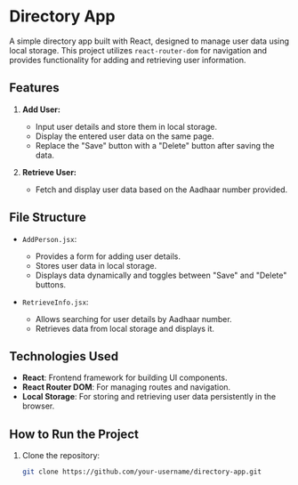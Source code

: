 # Directory App

A simple directory app built with React, designed to manage user data using local storage. This project utilizes `react-router-dom` for navigation and provides functionality for adding and retrieving user information.

## Features

1. **Add User:**
   - Input user details and store them in local storage.
   - Display the entered user data on the same page.
   - Replace the "Save" button with a "Delete" button after saving the data.

2. **Retrieve User:**
   - Fetch and display user data based on the Aadhaar number provided.

## File Structure

- `AddPerson.jsx`:
  - Provides a form for adding user details.
  - Stores user data in local storage.
  - Displays data dynamically and toggles between "Save" and "Delete" buttons.

- `RetrieveInfo.jsx`:
  - Allows searching for user details by Aadhaar number.
  - Retrieves data from local storage and displays it.

## Technologies Used

- **React**: Frontend framework for building UI components.
- **React Router DOM**: For managing routes and navigation.
- **Local Storage**: For storing and retrieving user data persistently in the browser.

## How to Run the Project

1. Clone the repository:
   ```bash
   git clone https://github.com/your-username/directory-app.git
